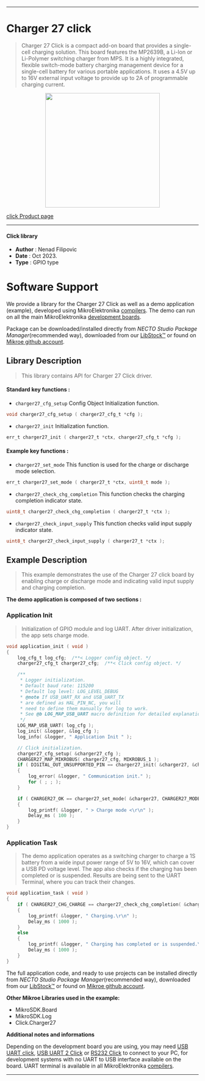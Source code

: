
---
# Charger 27 click

> Charger 27 Click is a compact add-on board that provides a single-cell charging solution. This board features the MP2639B, a Li-Ion or Li-Polymer switching charger from MPS. It is a highly integrated, flexible switch-mode battery charging management device for a single-cell battery for various portable applications. It uses a 4.5V up to 16V external input voltage to provide up to 2A of programmable charging current.

<p align="center">
  <img src="https://download.mikroe.com/images/click_for_ide/charger27_click.png" height=300px>
</p>

[click Product page](https://www.mikroe.com/charger-27-click)

---


#### Click library

- **Author**        : Nenad Filipovic
- **Date**          : Oct 2023.
- **Type**          : GPIO type


# Software Support

We provide a library for the Charger 27 Click
as well as a demo application (example), developed using MikroElektronika
[compilers](https://www.mikroe.com/necto-studio).
The demo can run on all the main MikroElektronika [development boards](https://www.mikroe.com/development-boards).

Package can be downloaded/installed directly from *NECTO Studio Package Manager*(recommended way), downloaded from our [LibStock&trade;](https://libstock.mikroe.com) or found on [Mikroe github account](https://github.com/MikroElektronika/mikrosdk_click_v2/tree/master/clicks).

## Library Description

> This library contains API for Charger 27 Click driver.

#### Standard key functions :

- `charger27_cfg_setup` Config Object Initialization function.
```c
void charger27_cfg_setup ( charger27_cfg_t *cfg );
```

- `charger27_init` Initialization function.
```c
err_t charger27_init ( charger27_t *ctx, charger27_cfg_t *cfg );
```

#### Example key functions :

- `charger27_set_mode` This function is used for the charge or discharge mode selection.
```c
err_t charger27_set_mode ( charger27_t *ctx, uint8_t mode );
```

- `charger27_check_chg_completion` This function checks the charging completion indicator state.
```c
uint8_t charger27_check_chg_completion ( charger27_t *ctx );
```

- `charger27_check_input_supply` This function checks valid input supply indicator state.
```c
uint8_t charger27_check_input_supply ( charger27_t *ctx );
```

## Example Description

> This example demonstrates the use of the Charger 27 click board 
> by enabling charge or discharge mode and 
> indicating valid input supply and charging completion.

**The demo application is composed of two sections :**

### Application Init

> Initialization of GPIO module and log UART.
> After driver initialization, the app sets charge mode.

```c
void application_init ( void ) 
{
    log_cfg_t log_cfg;  /**< Logger config object. */
    charger27_cfg_t charger27_cfg;  /**< Click config object. */

    /** 
     * Logger initialization.
     * Default baud rate: 115200
     * Default log level: LOG_LEVEL_DEBUG
     * @note If USB_UART_RX and USB_UART_TX 
     * are defined as HAL_PIN_NC, you will 
     * need to define them manually for log to work. 
     * See @b LOG_MAP_USB_UART macro definition for detailed explanation.
     */
    LOG_MAP_USB_UART( log_cfg );
    log_init( &logger, &log_cfg );
    log_info( &logger, " Application Init " );

    // Click initialization.
    charger27_cfg_setup( &charger27_cfg );
    CHARGER27_MAP_MIKROBUS( charger27_cfg, MIKROBUS_1 );
    if ( DIGITAL_OUT_UNSUPPORTED_PIN == charger27_init( &charger27, &charger27_cfg ) ) 
    {
        log_error( &logger, " Communication init." );
        for ( ; ; );
    }

    if ( CHARGER27_OK == charger27_set_mode( &charger27, CHARGER27_MODE_CHARGE ) )
    {
        log_printf( &logger, " > Charge mode <\r\n" );
        Delay_ms ( 100 );
    }
}
```

### Application Task

> The demo application operates as a switching charger to charge a 1S battery 
> from a wide input power range of 5V to 16V, which can cover a USB PD voltage level.
> The app also checks if the charging has been completed or is suspended.
> Results are being sent to the UART Terminal, where you can track their changes.

```c
void application_task ( void ) 
{
    if ( CHARGER27_CHG_CHARGE == charger27_check_chg_completion( &charger27 ) )
    {
        log_printf( &logger, " Charging.\r\n" );
        Delay_ms ( 1000 );
    }
    else
    {
        log_printf( &logger, " Charging has completed or is suspended.\r\n" );
        Delay_ms ( 1000 );
    }
}
```

The full application code, and ready to use projects can be installed directly from *NECTO Studio Package Manager*(recommended way), downloaded from our [LibStock&trade;](https://libstock.mikroe.com) or found on [Mikroe github account](https://github.com/MikroElektronika/mikrosdk_click_v2/tree/master/clicks).

**Other Mikroe Libraries used in the example:**

- MikroSDK.Board
- MikroSDK.Log
- Click.Charger27

**Additional notes and informations**

Depending on the development board you are using, you may need
[USB UART click](https://www.mikroe.com/usb-uart-click),
[USB UART 2 Click](https://www.mikroe.com/usb-uart-2-click) or
[RS232 Click](https://www.mikroe.com/rs232-click) to connect to your PC, for
development systems with no UART to USB interface available on the board. UART
terminal is available in all MikroElektronika
[compilers](https://shop.mikroe.com/compilers).

---
